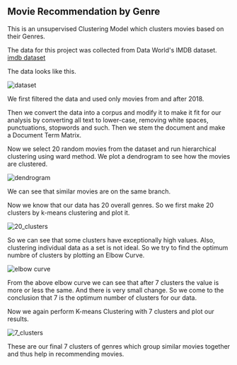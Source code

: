 ## Movie Recommendation by Genre

This is an unsupervised Clustering Model which clusters movies based on their Genres.

The data for this project was collected from Data World's IMDB dataset.
[imdb dataset](https://data.world/mahe432/movies/workspace/file?filename=IMDb%20movies.csv)

The data looks like this.

![dataset](https://user-images.githubusercontent.com/97380339/166904967-d08f25d4-ac30-4a01-9fd3-dee0a3386890.png)

We first filtered the data and used only movies from and after 2018.

Then we convert the data into a corpus and modify it to make it fit for our analysis by converting all text to lower-case, removing white spaces, punctuations, stopwords and such.
Then we stem the document and make a Document Term Matrix.

Now we select 20 random movies from the dataset and run  hierarchical clustering using ward method.
We plot a dendrogram to see how the movies are clustered.


![dendrogram](https://user-images.githubusercontent.com/97380339/166910877-ea00e59c-f683-4082-934f-abc0d7aee2dd.png)


We can see that similar movies are on the same branch.

Now we know that our data has 20 overall genres. So we first make 20 clusters by k-means clustering and plot it.



![20_clusters](https://user-images.githubusercontent.com/97380339/166911572-833d671a-9a24-4ca4-8bec-b32c766a6770.png)

So we can see that some clusters have exceptionally high values. Also, clustering individual data as a set is not ideal.
So we try to find the optimum numbre of clusters by plotting an Elbow Curve.


![elbow curve](https://user-images.githubusercontent.com/97380339/166911915-4296ff13-2ab2-4d60-b287-07172296fe2c.png)



From the above elbow curve we can see that after 7 clusters the value is more or less the same. And there is very small change.
So we come to the conclusion that 7 is the optimum number of clusters for our data.

Now we again perform K-means Clustering with 7 clusters and plot our results.


![7_clusters](https://user-images.githubusercontent.com/97380339/166912399-2f91d36e-ac94-4511-af11-54ece30fcd14.png)


These are our final 7 clusters of genres which group similar movies together and thus help in recommending movies.
